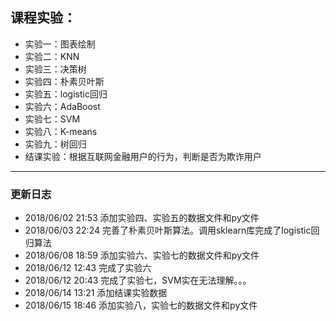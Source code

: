 ## 课程实验：
+ 实验一：图表绘制
+ 实验二：KNN
+ 实验三：决策树
+ 实验四：朴素贝叶斯
+ 实验五：logistic回归
+ 实验六：AdaBoost
+ 实验七：SVM
+ 实验八：K-means
+ 实验九：树回归
+ 结课实验：根据互联网金融用户的行为，判断是否为欺诈用户

------

### 更新日志
+ 2018/06/02 21:53   添加实验四、实验五的数据文件和py文件
+ 2018/06/03 22:24   完善了朴素贝叶斯算法。调用sklearn库完成了logistic回归算法
+ 2018/06/08 18:59   添加实验六、实验七的数据文件和py文件
+ 2018/06/12 12:43   完成了实验六
+ 2018/06/12 20:43   完成了实验七，SVM实在无法理解。。。
+ 2018/06/14 13:21   添加结课实验数据
+ 2018/06/15 18:46   添加实验八，实验七的数据文件和py文件